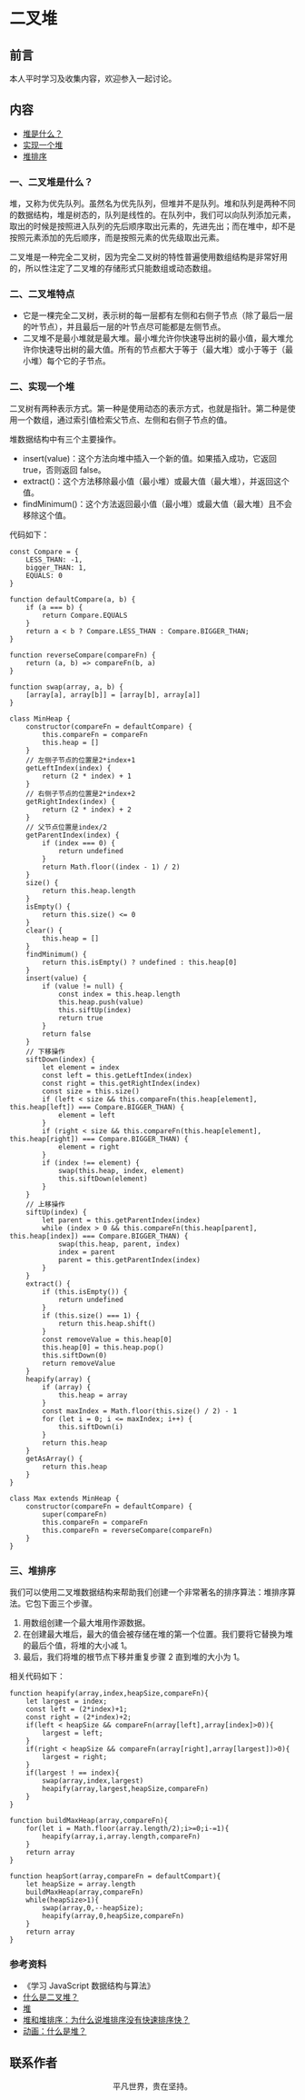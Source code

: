 # 二叉堆

## 前言

本人平时学习及收集内容，欢迎参入一起讨论。

## 内容

- [堆是什么？](#一、堆是什么？)
- [实现一个堆](#二、实现一个堆)
- [堆排序](#三、堆排序)

### 一、二叉堆是什么？

堆，又称为优先队列。虽然名为优先队列，但堆并不是队列。堆和队列是两种不同的数据结构，堆是树态的，队列是线性的。在队列中，我们可以向队列添加元素，取出的时候是按照进入队列的先后顺序取出元素的，先进先出；而在堆中，却不是按照元素添加的先后顺序，而是按照元素的优先级取出元素。

二叉堆是一种完全二叉树，因为完全二叉树的特性普遍使用数组结构是非常好用的，所以性注定了二叉堆的存储形式只能数组或动态数组。

### 二、二叉堆特点

- 它是一棵完全二叉树，表示树的每一层都有左侧和右侧子节点（除了最后一层的叶节点），并且最后一层的叶节点尽可能都是左侧节点。
- 二叉堆不是最小堆就是最大堆。最小堆允许你快速导出树的最小值，最大堆允许你快速导出树的最大值。所有的节点都大于等于（最大堆）或小于等于（最小堆）每个它的子节点。

### 二、实现一个堆

二叉树有两种表示方式。第一种是使用动态的表示方式，也就是指针。第二种是使用一个数组，通过索引值检索父节点、左侧和右侧子节点的值。

堆数据结构中有三个主要操作。

- insert(value)：这个方法向堆中插入一个新的值。如果插入成功，它返回 true，否则返回 false。
- extract()：这个方法移除最小值（最小堆）或最大值（最大堆），并返回这个值。
- findMinimum()：这个方法返回最小值（最小堆）或最大值（最大堆）且不会移除这个值。

代码如下：

```
const Compare = {
    LESS_THAN: -1,
    bigger_THAN: 1,
    EQUALS: 0
}

function defaultCompare(a, b) {
    if (a === b) {
        return Compare.EQUALS
    }
    return a < b ? Compare.LESS_THAN : Compare.BIGGER_THAN;
}

function reverseCompare(compareFn) {
    return (a, b) => compareFn(b, a)
}

function swap(array, a, b) {
    [array[a], array[b]] = [array[b], array[a]]
}

class MinHeap {
    constructor(compareFn = defaultCompare) {
        this.compareFn = compareFn
        this.heap = []
    }
    // 左侧子节点的位置是2*index+1
    getLeftIndex(index) {
        return (2 * index) + 1
    }
    // 右侧子节点的位置是2*index+2
    getRightIndex(index) {
        return (2 * index) + 2
    }
    // 父节点位置是index/2
    getParentIndex(index) {
        if (index === 0) {
            return undefined
        }
        return Math.floor((index - 1) / 2)
    }
    size() {
        return this.heap.length
    }
    isEmpty() {
        return this.size() <= 0
    }
    clear() {
        this.heap = []
    }
    findMinimum() {
        return this.isEmpty() ? undefined : this.heap[0]
    }
    insert(value) {
        if (value != null) {
            const index = this.heap.length
            this.heap.push(value)
            this.siftUp(index)
            return true
        }
        return false
    }
    // 下移操作
    siftDown(index) {
        let element = index
        const left = this.getLeftIndex(index)
        const right = this.getRightIndex(index)
        const size = this.size()
        if (left < size && this.compareFn(this.heap[element], this.heap[left]) === Compare.BIGGER_THAN) {
            element = left
        }
        if (right < size && this.compareFn(this.heap[element], this.heap[right]) === Compare.BIGGER_THAN) {
            element = right
        }
        if (index !== element) {
            swap(this.heap, index, element)
            this.siftDown(element)
        }
    }
    // 上移操作
    siftUp(index) {
        let parent = this.getParentIndex(index)
        while (index > 0 && this.compareFn(this.heap[parent], this.heap[index]) === Compare.BIGGER_THAN) {
            swap(this.heap, parent, index)
            index = parent
            parent = this.getParentIndex(index)
        }
    }
    extract() {
        if (this.isEmpty()) {
            return undefined
        }
        if (this.size() === 1) {
            return this.heap.shift()
        }
        const removeValue = this.heap[0]
        this.heap[0] = this.heap.pop()
        this.siftDown(0)
        return removeValue
    }
    heapify(array) {
        if (array) {
            this.heap = array
        }
        const maxIndex = Math.floor(this.size() / 2) - 1
        for (let i = 0; i <= maxIndex; i++) {
            this.siftDown(i)
        }
        return this.heap
    }
    getAsArray() {
        return this.heap
    }
}

class Max extends MinHeap {
    constructor(compareFn = defaultCompare) {
        super(compareFn)
        this.compareFn = compareFn
        this.compareFn = reverseCompare(compareFn)
    }
}
```

### 三、堆排序

我们可以使用二叉堆数据结构来帮助我们创建一个非常著名的排序算法：堆排序算法。它包下面三个步骤。

1. 用数组创建一个最大堆用作源数据。
2. 在创建最大堆后，最大的值会被存储在堆的第一个位置。我们要将它替换为堆的最后个值，将堆的大小减 1。
3. 最后，我们将堆的根节点下移并重复步骤 2 直到堆的大小为 1。

相关代码如下：

```
function heapify(array,index,heapSize,compareFn){
    let largest = index;
    const left = (2*index)+1;
    const right = (2*index)+2;
    if(left < heapSize && compareFn(array[left],array[index]>0)){
        largest = left;
    }
    if(right < heapSize && compareFn(array[right],array[largest])>0){
        largest = right;
    }
    if(largest ! == index){
        swap(array,index,largest)
        heapify(array,largest,heapSize,compareFn)
    }
}

function buildMaxHeap(array,compareFn){
    for(let i = Math.floor(array.length/2);i>=0;i-=1){
        heapify(array,i,array.length,compareFn)
    }
    return array
}

function heapSort(array,compareFn = defaultCompart){
    let heapSize = array.length
    buildMaxHeap(array,compareFn)
    while(heapSize>1){
        swap(array,0,--heapSize);
        heapify(array,0,heapSize,compareFn)
    }
    return array
}
```

### 参考资料

- 《学习 JavaScript 数据结构与算法》
- [什么是二叉堆？](https://mp.weixin.qq.com/s/En9p_zPRWpEFVZvbwdaJAA)
- [堆](http://www.conardli.top/docs/dataStructure/%E5%A0%86/%E5%A0%86.html)
- [堆和堆排序：为什么说堆排序没有快速排序快？](https://time.geekbang.org/column/article/69913)
- [动画：什么是堆？](https://mp.weixin.qq.com/s/j1wQ6KhA7jk9ftOoKUagWA)

## 联系作者

<div align="center">
    <p>
        平凡世界，贵在坚持。
    </p>
    <img :src="$withBase('/about/contact.png')" />
</div>
